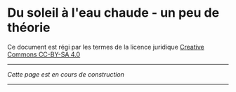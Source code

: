 # Du soleil à l'eau chaude - un peu de théorie

Ce document est régi par les termes de la licence juridique [Creative Commons CC-BY-SA 4.0](https://creativecommons.org/licenses/by-sa/4.0/deed.fr) 

---

*Cette page est en cours de construction*

---